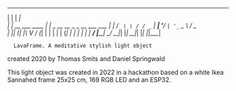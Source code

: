   _                      ______                        
 | |                    |  ____|                       
 | |     __ ___   ____ _| |__ _ __ __ _ _ __ ___   ___ 
 | |    / _` \ \ / / _` |  __| '__/ _` | '_ ` _ \ / _ \
 | |___| (_| |\ V / (_| | |  | | | (_| | | | | | |  __/
 |______\__,_| \_/ \__,_|_|  |_|  \__,_|_| |_| |_|\___|
                                                       
                                                       
      LavaFrame. A meditative stylish light object

   created 2020 by Thomas Smits and Daniel Springwald
   
This light object was created in 2022 in a hackathon based on 
a white Ikea Sannahed frame 25x25 cm, 169 RGB LED and an ESP32.